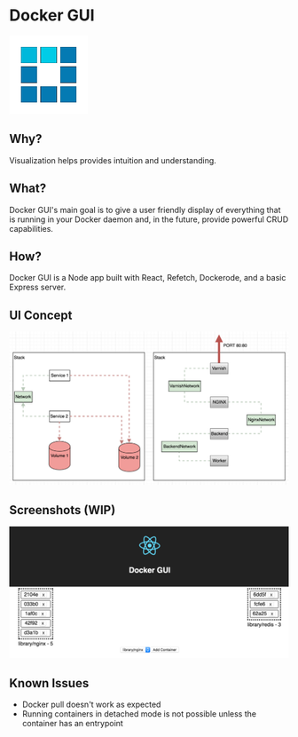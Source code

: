 # Docker GUI

![Screenshot](public/images/squares.gif)

## Why? 
Visualization helps provides intuition and understanding.
## What? 
Docker GUI's main goal is to give a user friendly display of everything that is running in your Docker daemon and, in the future, provide powerful CRUD capabilities. 
## How?
Docker GUI is a Node app built with React, Refetch, Dockerode, and a basic Express server.

## UI Concept

![Concept](public/images/ComponentConcept.png)

## Screenshots (WIP)

![Screenshot](public/images/ScreenShot2016-08-13-10.53.33AM.png)


## Known Issues

* Docker pull doesn't work as expected
* Running containers in detached mode is not possible unless the container has an entrypoint
